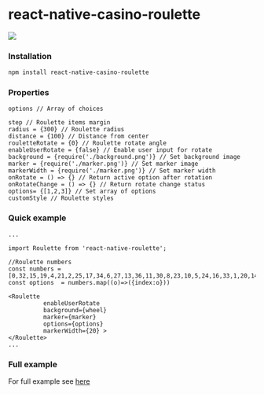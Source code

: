 # react-native-casino-roulette

![](https://cdn.rawgit.com/DKbyo/react-native-roulette-casino-demo/711e0cc2/demo.gif)

### Installation
```bash
npm install react-native-casino-roulette
```

### Properties

```
options // Array of choices

step // Roulette items margin
radius = {300} // Roulette radius
distance = {100} // Distance from center
rouletteRotate = {0} // Roulette rotate angle
enableUserRotate = {false} // Enable user input for rotate
background = {require('./background.png')} // Set background image
marker = {require('./marker.png')} // Set marker image
markerWidth = {require('./marker.png')} // Set marker width
onRotate = () => {} // Return active option after rotation
onRotateChange = () => {} // Return rotate change status
options= {[1,2,3]} // Set array of options
customStyle // Roulette styles
```

### Quick example
```
...

import Roulette from 'react-native-roulette';

//Roulette numbers
const numbers = [0,32,15,19,4,21,2,25,17,34,6,27,13,36,11,30,8,23,10,5,24,16,33,1,20,14,31,9,22,18,29,7,28,12,35,3,26]
const options  = numbers.map((o)=>({index:o}))  

<Roulette 
          enableUserRotate 
          background={wheel}
          marker={marker}
          options={options}
          markerWidth={20} >          
</Roulette>
...

```

### Full example

For full example see [here](https://github.com/DKbyo/react-native-roulette-casino-demo)


